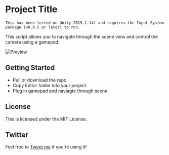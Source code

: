 # Project Title
```
This has been tested on Unity 2019.1.14f and requires the Input System package (v0.9.5 or later) to run.

```
This script allows you to navigate through the scene view and control the camera using a gamepad.


![Preview](https://media.githubusercontent.com/media/neon8100/UnityEditor-GamepadCameraController/master/img/preview.gif)

## Getting Started

* Pull or download the repo. 
* Copy Editor folder into your project.
* Plug in gamepad and naviagte through scene.

## License

This is licensed under the MIT License.

## Twitter

Feel free to [Tweet me](http://twitter.com/mattgambell) if you're using it!
